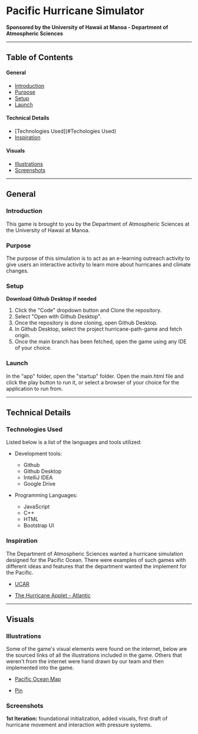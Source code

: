 # Pacific Hurricane Simulator
**Sponsored by the University of Hawaii at Manoa - Department of Atmospheric Sciences**

---------------------------------------

## Table of Contents
#### General 
* [Introduction](#Introduction)
* [Purpose](#Purpose)
* [Setup](#setup)
* [Launch](#Launch)

#### Technical Details
* [Technologies Used](#Techologies Used)
* [Inspiration](#Inspiration)

#### Visuals
* [Illustrations](#Illustrations)
* [Screenshots](#Screenshots)

---------------------------------------

## General
### Introduction
This game is brought to you by the Department of Atmospheric Sciences at the University of Hawaii at Manoa.

### Purpose
The purpose of this simulation is to act as an e-learning outreach activity to give users an interactive activity to 
learn more about hurricanes and climate changes.  

### Setup
**Download Github Desktop if needed**
1. Click the "Code" dropdown button and Clone the repository.
2. Select "Open with Github Desktop".
3. Once the repository is done cloning, open Github Desktop.
4. In Github Desktop, select the project hurricane-path-game and fetch origin.
5. Once the main branch has been fetched, open the game using any IDE of your choice.

### Launch
In the "app" folder, open the "startup" folder. Open the main.html file and click the play button to run it, 
or select a browser of your choice for the application to run from.

---------------------------------------

## Technical Details

### Technologies Used
Listed below is a list of the languages and tools utilized:

+ Development tools:
  + Github
  + Github Desktop
  + IntelliJ IDEA
  + Google Drive
  
+ Programming Languages:
  + JavaScript
  + C++
  + HTML
  + Bootstrap UI

### Inspiration
The Department of Atmospheric Sciences wanted a hurricane simulation designed for the Pacific Ocean. There were examples of 
such games with different ideas and features that the department wanted the implement for the Pacific.
+ [UCAR][1]

[1]: https://scied.ucar.edu/interactive/forecast-hurricane
+ [The Hurricane Applet - Atlantic][2]

[2]: http://profhorn.meteor.wisc.edu/wxwise/hurr/h5/hurricane.html

---------------------------------------

## Visuals
### Illustrations
Some of the game's visual elements were found on the internet, below are the sourced links of all the illustrations included in the game. Others that weren't from the internet were hand drawn by our team and then implemented into the game.
+ [Pacific Ocean Map][1]

[1]: https://www.researchgate.net/profile/Eleanor-Sterling-2/publication/275607188/figure/fig1/AS:369365624082432@1465075035023/Map-of-Pacific-Ocean-showing-location-of-Palmyra-Atoll.png
+ [Pin][2]

[2]: https://www.pngitem.com/pimgs/m/236-2361239_location-pin-white-maps-marker-png-transparent-png.png

### Screenshots
**1st Iteration:** foundational initialization, added visuals, first draft of hurricane movement and interaction with pressure systems.
